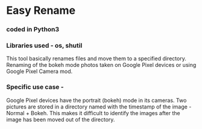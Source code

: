 # Easy Rename
### coded in Python3
### Libraries used - os, shutil

This tool basically renames files and move them to a specified directory.
Renaming of the bokeh mode photos taken on Google Pixel devices or using Google Pixel Camera mod.

### Specific use case -
Google Pixel devices have the portrait (bokeh) mode in its cameras.
Two pictures are stored in a directory named with the timestamp of the image - Normal + Bokeh.
This makes it difficult to identify the images after the image has been moved out of the directory.

